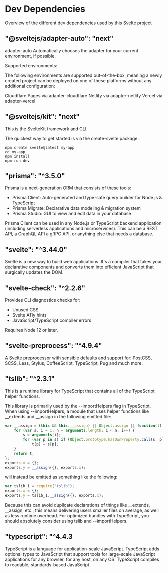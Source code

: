 # Dev Dependencies

Overview of the different dev dependencies used by this Svelte project

## "@sveltejs/adapter-auto": "next"

adapter-auto
Automatically chooses the adapter for your current environment, if possible.

Supported environments:

The following environments are supported out-of-the-box, meaning a newly created project can be deployed on one of these platforms without any additional configuration:

Cloudflare Pages via adapter-cloudflare
Netlify via adapter-netlify
Vercel via adapter-vercel

## "@sveltejs/kit": "next"

This is the SvelteKit framework and CLI.

The quickest way to get started is via the create-svelte package:

```
npm create svelte@latest my-app
cd my-app
npm install
npm run dev
```

## "prisma": "^3.5.0"

Prisma is a next-generation ORM that consists of these tools:

- Prisma Client: Auto-generated and type-safe query builder for Node.js & TypeScript
- Prisma Migrate: Declarative data modeling & migration system
- Prisma Studio: GUI to view and edit data in your database

Prisma Client can be used in any Node.js or TypeScript backend application (including serverless applications and microservices). This can be a REST API, a GraphQL API a gRPC API, or anything else that needs a database.

## "svelte": "^3.44.0"

Svelte is a new way to build web applications. It's a compiler that takes your declarative components and converts them into efficient JavaScript that surgically updates the DOM.

## "svelte-check": "^2.2.6"

Provides CLI diagnostics checks for:

- Unused CSS
- Svelte A11y hints
- JavaScript/TypeScript compiler errors

Requires Node 12 or later.

## "svelte-preprocess": "^4.9.4"

A Svelte preprocessor with sensible defaults and support for: PostCSS, SCSS, Less, Stylus, CoffeeScript, TypeScript, Pug and much more.

## "tslib": "^2.3.1"

This is a runtime library for TypeScript that contains all of the TypeScript helper functions.

This library is primarily used by the --importHelpers flag in TypeScript. When using --importHelpers, a module that uses helper functions like __extends and __assign in the following emitted file:

``` javascript
var __assign = (this && this.__assign) || Object.assign || function(t) {
    for (var s, i = 1, n = arguments.length; i < n; i++) {
        s = arguments[i];
        for (var p in s) if (Object.prototype.hasOwnProperty.call(s, p))
            t[p] = s[p];
    }
    return t;
};
exports.x = {};
exports.y = __assign({}, exports.x);
```

will instead be emitted as something like the following:

``` javascript
var tslib_1 = require("tslib");
exports.x = {};
exports.y = tslib_1.__assign({}, exports.x);
```

Because this can avoid duplicate declarations of things like __extends, __assign, etc., this means delivering users smaller files on average, as well as less runtime overhead. For optimized bundles with TypeScript, you should absolutely consider using tslib and --importHelpers.

## "typescript": "^4.4.3

TypeScript is a language for application-scale JavaScript. TypeScript adds optional types to JavaScript that support tools for large-scale JavaScript applications for any browser, for any host, on any OS. TypeScript compiles to readable, standards-based JavaScript. 
